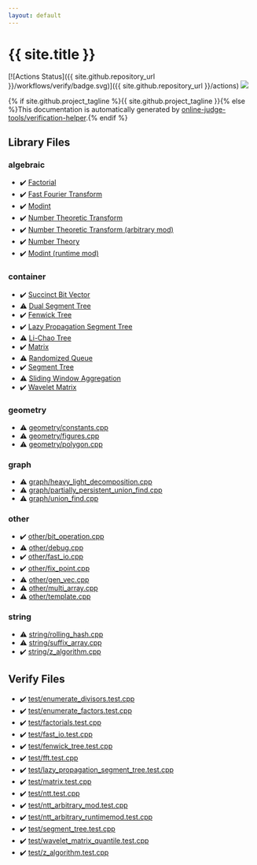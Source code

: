 ```yaml
---
layout: default
---
```


<!-- mathjax config similar to math.stackexchange -->
<script type="text/javascript" async
  src="https://cdnjs.cloudflare.com/ajax/libs/mathjax/2.7.5/MathJax.js?config=TeX-MML-AM_CHTML">
</script>
<script type="text/x-mathjax-config">
  MathJax.Hub.Config({
    TeX: { equationNumbers: { autoNumber: "AMS" }},
    tex2jax: {
      inlineMath: [ ['$','$'] ],
      processEscapes: true
    },
    "HTML-CSS": { matchFontHeight: false },
    displayAlign: "left",
    displayIndent: "2em"
  });
</script>

<script type="text/javascript" src="https://cdnjs.cloudflare.com/ajax/libs/jquery/3.4.1/jquery.min.js"></script>
<script src="https://cdn.jsdelivr.net/npm/jquery-balloon-js@1.1.2/jquery.balloon.min.js" integrity="sha256-ZEYs9VrgAeNuPvs15E39OsyOJaIkXEEt10fzxJ20+2I=" crossorigin="anonymous"></script>
<script type="text/javascript" src="assets/js/copy-button.js"></script>
<link rel="stylesheet" href="assets/css/copy-button.css" />


# {{ site.title }}

[![Actions Status]({{ site.github.repository_url }}/workflows/verify/badge.svg)]({{ site.github.repository_url }}/actions)
<a href="{{ site.github.repository_url }}"><img src="https://img.shields.io/github/last-commit/{{ site.github.owner_name }}/{{ site.github.repository_name }}" /></a>

{% if site.github.project_tagline %}{{ site.github.project_tagline }}{% else %}This documentation is automatically generated by <a href="https://github.com/online-judge-tools/verification-helper">online-judge-tools/verification-helper</a>.{% endif %}

## Library Files

<div id="c7f6ad568392380a8f4b4cecbaccb64c"></div>

### algebraic

* :heavy_check_mark: <a href="library/algebraic/factorials.cpp.html">Factorial</a>
* :heavy_check_mark: <a href="library/algebraic/fft.cpp.html">Fast Fourier Transform</a>
* :heavy_check_mark: <a href="library/algebraic/modular.cpp.html">Modint</a>
* :heavy_check_mark: <a href="library/algebraic/ntt.cpp.html">Number Theoretic Transform</a>
* :heavy_check_mark: <a href="library/algebraic/ntt_arbitrary.cpp.html">Number Theoretic Transform (arbitrary mod)</a>
* :heavy_check_mark: <a href="library/algebraic/number_theory.cpp.html">Number Theory</a>
* :heavy_check_mark: <a href="library/algebraic/runtime_modular.cpp.html">Modint (runtime mod)</a>


<div id="5f0b6ebc4bea10285ba2b8a6ce78b863"></div>

### container

* :heavy_check_mark: <a href="library/container/bit_vector.cpp.html">Succinct Bit Vector</a>
* :warning: <a href="library/container/dual_segment_tree.cpp.html">Dual Segment Tree</a>
* :heavy_check_mark: <a href="library/container/fenwick_tree.cpp.html">Fenwick Tree</a>
* :heavy_check_mark: <a href="library/container/lazy_propagation_segment_tree.cpp.html">Lazy Propagation Segment Tree</a>
* :warning: <a href="library/container/li_chao_tree.cpp.html">Li-Chao Tree</a>
* :heavy_check_mark: <a href="library/container/matrix.cpp.html">Matrix</a>
* :warning: <a href="library/container/randomized_queue.cpp.html">Randomized Queue</a>
* :heavy_check_mark: <a href="library/container/segment_tree.cpp.html">Segment Tree</a>
* :warning: <a href="library/container/sliding_window_aggregation.cpp.html">Sliding Window Aggregation</a>
* :heavy_check_mark: <a href="library/container/wavelet_matrix.cpp.html">Wavelet Matrix</a>


<div id="ed7daeb157cd9b31e53896ad3c771a26"></div>

### geometry

* :warning: <a href="library/geometry/constants.cpp.html">geometry/constants.cpp</a>
* :warning: <a href="library/geometry/figures.cpp.html">geometry/figures.cpp</a>
* :warning: <a href="library/geometry/polygon.cpp.html">geometry/polygon.cpp</a>


<div id="f8b0b924ebd7046dbfa85a856e4682c8"></div>

### graph

* :warning: <a href="library/graph/heavy_light_decomposition.cpp.html">graph/heavy_light_decomposition.cpp</a>
* :warning: <a href="library/graph/partially_persistent_union_find.cpp.html">graph/partially_persistent_union_find.cpp</a>
* :warning: <a href="library/graph/union_find.cpp.html">graph/union_find.cpp</a>


<div id="795f3202b17cb6bc3d4b771d8c6c9eaf"></div>

### other

* :heavy_check_mark: <a href="library/other/bit_operation.cpp.html">other/bit_operation.cpp</a>
* :warning: <a href="library/other/debug.cpp.html">other/debug.cpp</a>
* :heavy_check_mark: <a href="library/other/fast_io.cpp.html">other/fast_io.cpp</a>
* :heavy_check_mark: <a href="library/other/fix_point.cpp.html">other/fix_point.cpp</a>
* :warning: <a href="library/other/gen_vec.cpp.html">other/gen_vec.cpp</a>
* :warning: <a href="library/other/multi_array.cpp.html">other/multi_array.cpp</a>
* :warning: <a href="library/other/template.cpp.html">other/template.cpp</a>


<div id="b45cffe084dd3d20d928bee85e7b0f21"></div>

### string

* :warning: <a href="library/string/rolling_hash.cpp.html">string/rolling_hash.cpp</a>
* :warning: <a href="library/string/suffix_array.cpp.html">string/suffix_array.cpp</a>
* :heavy_check_mark: <a href="library/string/z_algorithm.cpp.html">string/z_algorithm.cpp</a>


## Verify Files

* :heavy_check_mark: <a href="verify/test/enumerate_divisors.test.cpp.html">test/enumerate_divisors.test.cpp</a>
* :heavy_check_mark: <a href="verify/test/enumerate_factors.test.cpp.html">test/enumerate_factors.test.cpp</a>
* :heavy_check_mark: <a href="verify/test/factorials.test.cpp.html">test/factorials.test.cpp</a>
* :heavy_check_mark: <a href="verify/test/fast_io.test.cpp.html">test/fast_io.test.cpp</a>
* :heavy_check_mark: <a href="verify/test/fenwick_tree.test.cpp.html">test/fenwick_tree.test.cpp</a>
* :heavy_check_mark: <a href="verify/test/fft.test.cpp.html">test/fft.test.cpp</a>
* :heavy_check_mark: <a href="verify/test/lazy_propagation_segment_tree.test.cpp.html">test/lazy_propagation_segment_tree.test.cpp</a>
* :heavy_check_mark: <a href="verify/test/matrix.test.cpp.html">test/matrix.test.cpp</a>
* :heavy_check_mark: <a href="verify/test/ntt.test.cpp.html">test/ntt.test.cpp</a>
* :heavy_check_mark: <a href="verify/test/ntt_arbitrary_mod.test.cpp.html">test/ntt_arbitrary_mod.test.cpp</a>
* :heavy_check_mark: <a href="verify/test/ntt_arbitrary_runtimemod.test.cpp.html">test/ntt_arbitrary_runtimemod.test.cpp</a>
* :heavy_check_mark: <a href="verify/test/segment_tree.test.cpp.html">test/segment_tree.test.cpp</a>
* :heavy_check_mark: <a href="verify/test/wavelet_matrix_quantile.test.cpp.html">test/wavelet_matrix_quantile.test.cpp</a>
* :heavy_check_mark: <a href="verify/test/z_algorithm.test.cpp.html">test/z_algorithm.test.cpp</a>


